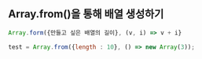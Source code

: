 ## Array.from()을 통해 배열 생성하기

```js
Array.form({만들고 싶은 배열의 길이}, (v, i) => v + i}

test = Array.from({length : 10}, () => new Array(3));
```
